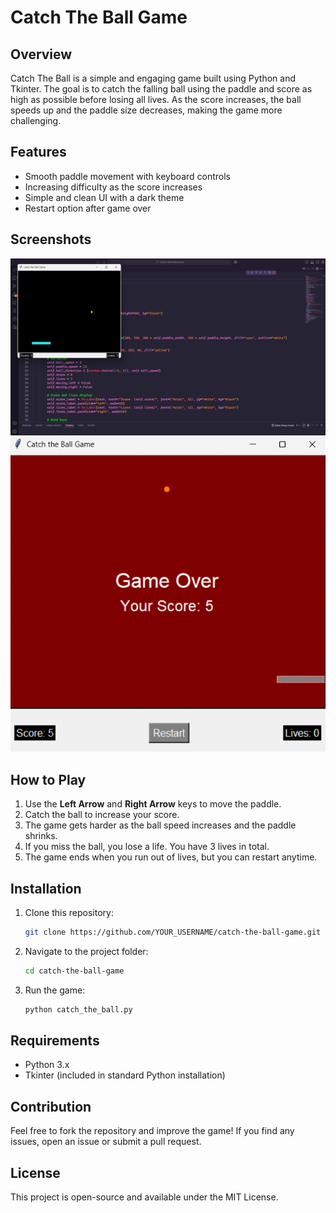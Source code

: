 # Catch The Ball Game

## Overview
Catch The Ball is a simple and engaging game built using Python and Tkinter. The goal is to catch the falling ball using the paddle and score as high as possible before losing all lives. As the score increases, the ball speeds up and the paddle size decreases, making the game more challenging.

## Features
- Smooth paddle movement with keyboard controls
- Increasing difficulty as the score increases
- Simple and clean UI with a dark theme
- Restart option after game over

## Screenshots
![Game Screenshot](image/gameplay.png)
![Game Screenshot](image/game-over.png)

## How to Play
1. Use the **Left Arrow** and **Right Arrow** keys to move the paddle.
2. Catch the ball to increase your score.
3. The game gets harder as the ball speed increases and the paddle shrinks.
4. If you miss the ball, you lose a life. You have 3 lives in total.
5. The game ends when you run out of lives, but you can restart anytime.

## Installation
1. Clone this repository:
   ```bash
   git clone https://github.com/YOUR_USERNAME/catch-the-ball-game.git
   ```
2. Navigate to the project folder:
   ```bash
   cd catch-the-ball-game
   ```
3. Run the game:
   ```bash
   python catch_the_ball.py
   ```

## Requirements
- Python 3.x
- Tkinter (included in standard Python installation)

## Contribution
Feel free to fork the repository and improve the game! If you find any issues, open an issue or submit a pull request.

## License
This project is open-source and available under the MIT License.

